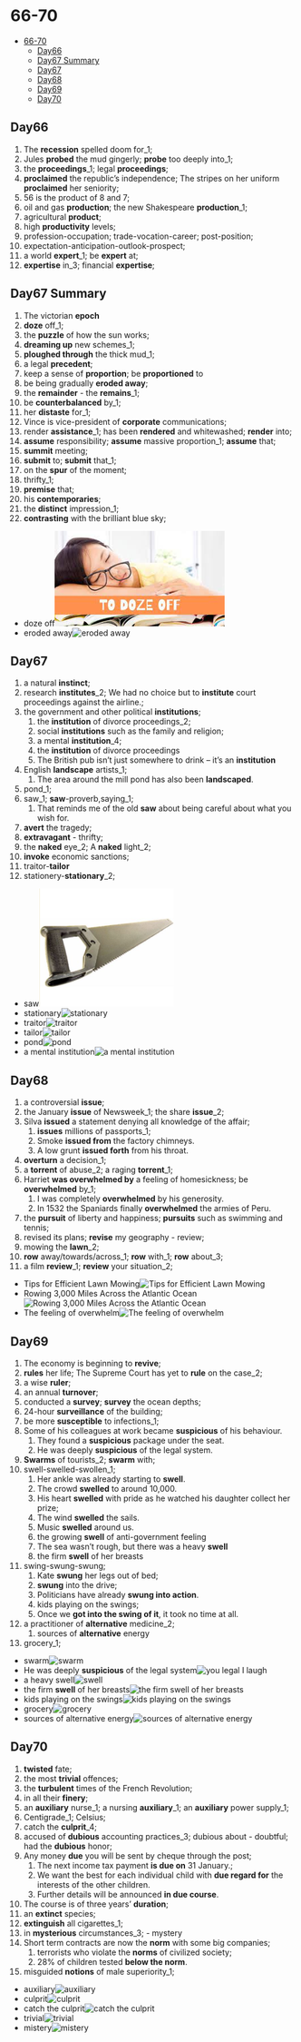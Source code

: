 # 66-70

- [66-70](#66-70)
  - [Day66](#day66)
  - [Day67 Summary](#day67-summary)
  - [Day67](#day67)
  - [Day68](#day68)
  - [Day69](#day69)
  - [Day70](#day70)

## Day66

1. The **recession** spelled doom for_1;
2. Jules **probed** the mud gingerly; **probe** too deeply into_1;
3. the **proceedings**_1; legal **proceedings**;
4. **proclaimed** the republic’s independence; The stripes on her uniform **proclaimed** her seniority;
5. 56 is the product of 8 and 7;
6. oil and gas **production**; the new Shakespeare **production**_1;
7. agricultural **product**;
8. high **productivity** levels;
9. profession-occupation; trade-vocation-career; post-position;
10. expectation-anticipation-outlook-prospect;
11. a world **expert**_1; be **expert** at;
12. **expertise** in_3; financial **expertise**;

## Day67 Summary

1. The victorian **epoch**
2. **doze** off_1;
3. the **puzzle** of how the sun works;
4. **dreaming up** new schemes_1;
5. **ploughed through** the thick mud_1;
6. a legal **precedent**;
7. keep a sense of **proportion**; be **proportioned** to
8. be being gradually **eroded away**;
9. the **remainder** - the **remains**_1;
10. be **counterbalanced** by_1;
11. her **distaste** for_1;
12. Vince is vice-president of **corporate** communications;
13. render **assistance**_1; has been **rendered** and whitewashed; **render** into;
14. **assume** responsibility; **assume** massive proportion_1; **assume** that;
15. **summit** meeting;
16. **submit** to; **submit** that_1;
17. on the **spur** of the moment;
18. thrifty_1;
19. **premise** that;
20. his **contemporaries**;
21. the **distinct** impression_1;
22. **contrasting** with the brilliant blue sky;

- doze off![doze off](https://raw.githubusercontent.com/Logible/Image/main/note_image/20220829192949.png)
- eroded away![eroded away](https://thumbs.dreamstime.com/b/coral-outcrop-eroded-away-ocean-close-up-detail-coral-outcrop-which-has-been-worn-away-over-years-ocean-171108980.jpg)

## Day67

1. a natural **instinct**;
2. research **institutes**_2; We had no choice but to **institute** court proceedings against the airline.;
3. the government and other political **institutions**;
   1. the **institution** of divorce proceedings_2;
   2. social **institutions** such as the family and religion;
   3. a mental **institution**_4;
   4. the **institution** of divorce proceedings
   5. The British pub isn’t just somewhere to drink – it’s an **institution**
4. English **landscape** artists_1;
   1. The area around the mill pond has also been **landscaped**.
5. pond_1;
6. saw_1; **saw**-proverb,saying_1;
   1. That reminds me of the old **saw** about being careful about what you wish for.
7. **avert** the tragedy;
8. **extravagant** - thrifty;
9. the **naked** eye_2;  A **naked** light_2;
10. **invoke** economic sanctions;
11. traitor-**tailor**
12. stationery-**stationary**_2;

- saw![saw](https://raw.githubusercontent.com/Logible/Image/main/note_image/20220807194626.png)
- stationary![stationary](https://img.freepik.com/free-vector/collection-office-stationery-isolated-white-background_53876-8849.jpg?w=2000)
- traitor![traitor](https://previews.123rf.com/images/argus456/argus4561701/argus456170102359/68848054-traitor-3d-rendering-text-on-direction-sign.jpg)
- tailor![tailor](https://ravisehgal.com/wp-content/uploads/2019/03/Ravi-Sehgal-Bespoke-How-To-Choose-a-Tailor.jpg)
- pond![pond](https://www.jbl.de/images/container/w608_h364/73788.jpg)
- a mental institution![a mental institution](https://www.rollingstone.com/wp-content/uploads/2020/04/Psych.jpg)

## Day68

1. a controversial **issue**;
2. the January **issue** of Newsweek_1; the share **issue**_2;
3. Silva **issued** a statement denying all knowledge of the affair;
   1. **issues** millions of passports_1;
   2. Smoke **issued from** the factory chimneys.
   3. A low grunt **issued forth** from his throat.
4. **overturn** a decision_1;
5. a **torrent** of abuse_2;  a raging **torrent**_1;
6. Harriet **was overwhelmed by** a feeling of homesickness; be **overwhelmed** by_1;
   1. I was completely **overwhelmed** by his generosity.
   2. In 1532 the Spaniards finally **overwhelmed** the armies of Peru.
7. the **pursuit** of liberty and happiness; **pursuits** such as swimming and tennis;
8. revised its plans; **revise** my geography - review;
9. mowing the **lawn**_2;
10. **row** away/towards/across_1; **row** with_1; **row** about_3;
11. a film **review**_1; **review** your situation_2;

- Tips for Efficient Lawn Mowing![Tips for Efficient Lawn Mowing](https://www.galenalawncare.com/wp-content/uploads/2019/03/Tips-for-Efficient-Lawn-Mowing.jpg)
- Rowing 3,000 Miles Across the Atlantic Ocean![Rowing 3,000 Miles Across the Atlantic Ocean](https://i.ytimg.com/vi/6SYHamnHqU8/maxresdefault.jpg)
- The feeling of overwhelm![The feeling of overwhelm](https://cdn.memiah.co.uk/uploads/lifecoach-directory.org.uk/image_gallery/Stress-1615973186-hero.jpg)

## Day69

1. The economy is beginning to **revive**;
2. **rules** her life; The Supreme Court has yet to **rule** on the case_2;
3. a wise **ruler**;
4. an annual **turnover**;
5. conducted a **survey**; **survey** the ocean depths;
6. 24-hour **surveillance** of the building;
7. be more **susceptible** to infections_1;
8. Some of his colleagues at work became **suspicious** of his behaviour.
   1. They found a **suspicious** package under the seat.
   2. He was deeply **suspicious** of the legal system.
9. **Swarms** of tourists_2; **swarm** with;
10. swell-swelled-swollen_1;
    1. Her ankle was already starting to **swell**.
    2. The crowd **swelled** to around 10,000.
    3. His heart **swelled** with pride as he watched his daughter collect her prize;
    4. The wind **swelled** the sails.
    5. Music **swelled** around us.
    6. the growing **swell** of anti-government feeling
    7. The sea wasn’t rough, but there was a heavy **swell**
    8. the firm **swell** of her breasts
11. swing-swung-swung;
    1. Kate **swung** her legs out of bed;
    2. **swung** into the drive;
    3. Politicians have already **swung into action**.
    4. kids playing on the swings;
    5. Once we **got into the swing of it**, it took no time at all.
12. a practitioner of **alternative** medicine_2;
    1. sources of **alternative** energy
13. grocery_1;

- swarm![swarm](https://encrypted-tbn0.gstatic.com/images?q=tbn:ANd9GcQdrd4E8u5UIqVwIdAAnUXSZq_G3r3c29b9zw&usqp=CAU)
- He was deeply **suspicious** of the legal system![you legal I laugh](https://api.jikipedia.com/media/image/570667299/318826259/scaled/c787921a8b64e56af582b13beb833979_jk_3bzvpd_bu_lb_scaled.jpeg)
- a heavy swell![swell](https://www.surfertoday.com/images/stories/swell-lines.jpg)
- the firm **swell** of her breasts![the firm **swell** of her breasts](https://images.healthshots.com/healthshots/en/uploads/2022/07/28130928/breast-370x207.jpg)
- kids playing on the swings![kids playing on the swings](https://static3.bigstockphoto.com/9/0/3/large1500/309329758.jpg)
- grocery![grocery](https://www.thespruceeats.com/thmb/T4NfOU5hYEBKaUXMliRdlKCl6PU=/3412x3412/smart/filters:no_upscale()/GettyImages-482142025-e10af7541fe844a1a8decb35bffb5a40.jpg)
- sources of alternative energy![sources of alternative energy ](https://earthhow.com/wp-content/uploads/2019/11/Alternative-Energy-0-678x378.png)

## Day70

1. **twisted** fate;
2. the most **trivial** offences;
3. the **turbulent** times of the French Revolution;
4. in all their **finery**;
5. an **auxiliary** nurse_1; a nursing **auxiliary**_1; an **auxiliary** power supply_1;
6. Centigrade_1; Celsius;
7. catch the **culprit**_4;
8. accused of **dubious** accounting practices_3; dubious about - doubtful; had the **dubious** honor;
9. Any money **due** you will be sent by cheque through the post;
   1. The next income tax payment **is due on** 31 January.;
   2. We want the best for each individual child with **due regard for** the interests of the other children.
   3. Further details will be announced **in due course**.
10. The course is of three years’ **duration**;
11. an **extinct** species;
12. **extinguish** all cigarettes_1;
13. in **mysterious** circumstances_3; - mystery
14. Short term contracts are now the **norm** with some big companies;
    1. terrorists who violate the **norms** of civilized society;
    2. 28% of children tested **below the norm**.
15. misguided **notions** of male superiority_1;

- auxiliary![auxiliary](https://grammarsimple.com/wp-content/uploads/2021/12/Auxiliary-Verbs-Definition-and-Words-List.png)
- culprit![culprit](https://industryanalysts.com/wp-content/uploads/2020/05/5420_ecoprintq_papercut.png)
- catch the culprit![catch the culprit](https://www.colwords.com/assets/word_images/324/thumb/thumb_1474359146_CULPRIT.png)
- trivial![trivial](https://thumbs.dreamstime.com/z/trivial-important-as-choice-pictured-words-road-signs-to-show-person-makes-decision-can-choose-either-171950379.jpg)
- mistery![mistery](https://yt3.ggpht.com/ytc/AMLnZu8JYcmpZ1Pc5RLW5yCq6PWS0zv81d3vnWor8_0dXQ=s900-c-k-c0x00ffffff-no-rj)
